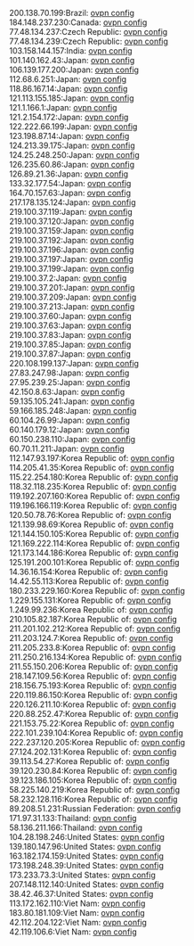 200.138.70.199:Brazil: [ovpn config](vpn/200_138_70_199.ovpn)  
184.148.237.230:Canada: [ovpn config](vpn/184_148_237_230.ovpn)  
77.48.134.237:Czech Republic: [ovpn config](vpn/77_48_134_237.ovpn)  
77.48.134.239:Czech Republic: [ovpn config](vpn/77_48_134_239.ovpn)  
103.158.144.157:India: [ovpn config](vpn/103_158_144_157.ovpn)  
101.140.162.43:Japan: [ovpn config](vpn/101_140_162_43.ovpn)  
106.139.177.200:Japan: [ovpn config](vpn/106_139_177_200.ovpn)  
112.68.6.251:Japan: [ovpn config](vpn/112_68_6_251.ovpn)  
118.86.167.14:Japan: [ovpn config](vpn/118_86_167_14.ovpn)  
121.113.155.185:Japan: [ovpn config](vpn/121_113_155_185.ovpn)  
121.1.166.1:Japan: [ovpn config](vpn/121_1_166_1.ovpn)  
121.2.154.172:Japan: [ovpn config](vpn/121_2_154_172.ovpn)  
122.222.66.199:Japan: [ovpn config](vpn/122_222_66_199.ovpn)  
123.198.87.14:Japan: [ovpn config](vpn/123_198_87_14.ovpn)  
124.213.39.175:Japan: [ovpn config](vpn/124_213_39_175.ovpn)  
124.25.248.250:Japan: [ovpn config](vpn/124_25_248_250.ovpn)  
126.235.60.86:Japan: [ovpn config](vpn/126_235_60_86.ovpn)  
126.89.21.36:Japan: [ovpn config](vpn/126_89_21_36.ovpn)  
133.32.177.54:Japan: [ovpn config](vpn/133_32_177_54.ovpn)  
164.70.157.63:Japan: [ovpn config](vpn/164_70_157_63.ovpn)  
217.178.135.124:Japan: [ovpn config](vpn/217_178_135_124.ovpn)  
219.100.37.119:Japan: [ovpn config](vpn/219_100_37_119.ovpn)  
219.100.37.120:Japan: [ovpn config](vpn/219_100_37_120.ovpn)  
219.100.37.159:Japan: [ovpn config](vpn/219_100_37_159.ovpn)  
219.100.37.192:Japan: [ovpn config](vpn/219_100_37_192.ovpn)  
219.100.37.196:Japan: [ovpn config](vpn/219_100_37_196.ovpn)  
219.100.37.197:Japan: [ovpn config](vpn/219_100_37_197.ovpn)  
219.100.37.199:Japan: [ovpn config](vpn/219_100_37_199.ovpn)  
219.100.37.2:Japan: [ovpn config](vpn/219_100_37_2.ovpn)  
219.100.37.201:Japan: [ovpn config](vpn/219_100_37_201.ovpn)  
219.100.37.209:Japan: [ovpn config](vpn/219_100_37_209.ovpn)  
219.100.37.213:Japan: [ovpn config](vpn/219_100_37_213.ovpn)  
219.100.37.60:Japan: [ovpn config](vpn/219_100_37_60.ovpn)  
219.100.37.63:Japan: [ovpn config](vpn/219_100_37_63.ovpn)  
219.100.37.83:Japan: [ovpn config](vpn/219_100_37_83.ovpn)  
219.100.37.85:Japan: [ovpn config](vpn/219_100_37_85.ovpn)  
219.100.37.87:Japan: [ovpn config](vpn/219_100_37_87.ovpn)  
220.108.199.137:Japan: [ovpn config](vpn/220_108_199_137.ovpn)  
27.83.247.98:Japan: [ovpn config](vpn/27_83_247_98.ovpn)  
27.95.239.25:Japan: [ovpn config](vpn/27_95_239_25.ovpn)  
42.150.8.63:Japan: [ovpn config](vpn/42_150_8_63.ovpn)  
59.135.105.241:Japan: [ovpn config](vpn/59_135_105_241.ovpn)  
59.166.185.248:Japan: [ovpn config](vpn/59_166_185_248.ovpn)  
60.104.26.99:Japan: [ovpn config](vpn/60_104_26_99.ovpn)  
60.140.179.12:Japan: [ovpn config](vpn/60_140_179_12.ovpn)  
60.150.238.110:Japan: [ovpn config](vpn/60_150_238_110.ovpn)  
60.70.11.211:Japan: [ovpn config](vpn/60_70_11_211.ovpn)  
112.147.93.197:Korea Republic of: [ovpn config](vpn/112_147_93_197.ovpn)  
114.205.41.35:Korea Republic of: [ovpn config](vpn/114_205_41_35.ovpn)  
115.22.254.180:Korea Republic of: [ovpn config](vpn/115_22_254_180.ovpn)  
118.32.118.235:Korea Republic of: [ovpn config](vpn/118_32_118_235.ovpn)  
119.192.207.160:Korea Republic of: [ovpn config](vpn/119_192_207_160.ovpn)  
119.196.166.119:Korea Republic of: [ovpn config](vpn/119_196_166_119.ovpn)  
120.50.78.76:Korea Republic of: [ovpn config](vpn/120_50_78_76.ovpn)  
121.139.98.69:Korea Republic of: [ovpn config](vpn/121_139_98_69.ovpn)  
121.144.150.105:Korea Republic of: [ovpn config](vpn/121_144_150_105.ovpn)  
121.169.222.114:Korea Republic of: [ovpn config](vpn/121_169_222_114.ovpn)  
121.173.144.186:Korea Republic of: [ovpn config](vpn/121_173_144_186.ovpn)  
125.191.200.101:Korea Republic of: [ovpn config](vpn/125_191_200_101.ovpn)  
14.36.16.154:Korea Republic of: [ovpn config](vpn/14_36_16_154.ovpn)  
14.42.55.113:Korea Republic of: [ovpn config](vpn/14_42_55_113.ovpn)  
180.233.229.160:Korea Republic of: [ovpn config](vpn/180_233_229_160.ovpn)  
1.229.155.131:Korea Republic of: [ovpn config](vpn/1_229_155_131.ovpn)  
1.249.99.236:Korea Republic of: [ovpn config](vpn/1_249_99_236.ovpn)  
210.105.82.187:Korea Republic of: [ovpn config](vpn/210_105_82_187.ovpn)  
211.201.102.212:Korea Republic of: [ovpn config](vpn/211_201_102_212.ovpn)  
211.203.124.7:Korea Republic of: [ovpn config](vpn/211_203_124_7.ovpn)  
211.205.233.8:Korea Republic of: [ovpn config](vpn/211_205_233_8.ovpn)  
211.250.216.134:Korea Republic of: [ovpn config](vpn/211_250_216_134.ovpn)  
211.55.150.206:Korea Republic of: [ovpn config](vpn/211_55_150_206.ovpn)  
218.147.109.56:Korea Republic of: [ovpn config](vpn/218_147_109_56.ovpn)  
218.156.75.193:Korea Republic of: [ovpn config](vpn/218_156_75_193.ovpn)  
220.119.86.150:Korea Republic of: [ovpn config](vpn/220_119_86_150.ovpn)  
220.126.211.10:Korea Republic of: [ovpn config](vpn/220_126_211_10.ovpn)  
220.88.252.47:Korea Republic of: [ovpn config](vpn/220_88_252_47.ovpn)  
221.153.75.22:Korea Republic of: [ovpn config](vpn/221_153_75_22.ovpn)  
222.101.239.104:Korea Republic of: [ovpn config](vpn/222_101_239_104.ovpn)  
222.237.120.205:Korea Republic of: [ovpn config](vpn/222_237_120_205.ovpn)  
27.124.202.131:Korea Republic of: [ovpn config](vpn/27_124_202_131.ovpn)  
39.113.54.27:Korea Republic of: [ovpn config](vpn/39_113_54_27.ovpn)  
39.120.230.84:Korea Republic of: [ovpn config](vpn/39_120_230_84.ovpn)  
39.123.186.105:Korea Republic of: [ovpn config](vpn/39_123_186_105.ovpn)  
58.225.140.219:Korea Republic of: [ovpn config](vpn/58_225_140_219.ovpn)  
58.232.128.116:Korea Republic of: [ovpn config](vpn/58_232_128_116.ovpn)  
89.208.51.231:Russian Federation: [ovpn config](vpn/89_208_51_231.ovpn)  
171.97.31.133:Thailand: [ovpn config](vpn/171_97_31_133.ovpn)  
58.136.211.166:Thailand: [ovpn config](vpn/58_136_211_166.ovpn)  
104.28.198.246:United States: [ovpn config](vpn/104_28_198_246.ovpn)  
139.180.147.96:United States: [ovpn config](vpn/139_180_147_96.ovpn)  
163.182.174.159:United States: [ovpn config](vpn/163_182_174_159.ovpn)  
173.198.248.39:United States: [ovpn config](vpn/173_198_248_39.ovpn)  
173.233.73.3:United States: [ovpn config](vpn/173_233_73_3.ovpn)  
207.148.112.140:United States: [ovpn config](vpn/207_148_112_140.ovpn)  
38.42.46.37:United States: [ovpn config](vpn/38_42_46_37.ovpn)  
113.172.162.110:Viet Nam: [ovpn config](vpn/113_172_162_110.ovpn)  
183.80.181.109:Viet Nam: [ovpn config](vpn/183_80_181_109.ovpn)  
42.112.204.122:Viet Nam: [ovpn config](vpn/42_112_204_122.ovpn)  
42.119.106.6:Viet Nam: [ovpn config](vpn/42_119_106_6.ovpn)  
